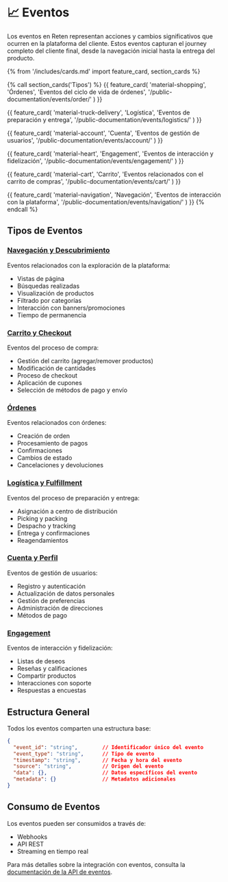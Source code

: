 # 📈 Eventos

Los eventos en Reten representan acciones y cambios significativos que ocurren en la plataforma del cliente. Estos eventos capturan el journey completo del cliente final, desde la navegación inicial hasta la entrega del producto.

{% from '/includes/cards.md' import feature_card, section_cards %}

{% call section_cards('Tipos') %}
{{ feature_card(
    'material-shopping',
    'Órdenes',
    'Eventos del ciclo de vida de órdenes',
    '/public-documentation/events/order/'
) }}

{{ feature_card(
    'material-truck-delivery',
    'Logística',
    'Eventos de preparación y entrega',
    '/public-documentation/events/logistics/'
) }}

{{ feature_card(
    'material-account',
    'Cuenta',
    'Eventos de gestión de usuarios',
    '/public-documentation/events/account/'
) }}

{{ feature_card(
    'material-heart',
    'Engagement',
    'Eventos de interacción y fidelización',
    '/public-documentation/events/engagement/'
) }}

{{ feature_card(
    'material-cart',
    'Carrito',
    'Eventos relacionados con el carrito de compras',
    '/public-documentation/events/cart/'
) }}

{{ feature_card(
    'material-navigation',
    'Navegación',
    'Eventos de interacción con la plataforma',
    '/public-documentation/events/navigation/'
) }}
{% endcall %}

## Tipos de Eventos

### [Navegación y Descubrimiento](./navigation/README.md)
Eventos relacionados con la exploración de la plataforma:

- Vistas de página
- Búsquedas realizadas
- Visualización de productos
- Filtrado por categorías
- Interacción con banners/promociones
- Tiempo de permanencia

### [Carrito y Checkout](./cart/README.md)
Eventos del proceso de compra:

- Gestión del carrito (agregar/remover productos)
- Modificación de cantidades
- Proceso de checkout
- Aplicación de cupones
- Selección de métodos de pago y envío

### [Órdenes](./order/README.md)
Eventos relacionados con órdenes:

- Creación de orden
- Procesamiento de pagos
- Confirmaciones
- Cambios de estado
- Cancelaciones y devoluciones

### [Logística y Fulfillment](./logistics/README.md)
Eventos del proceso de preparación y entrega:

- Asignación a centro de distribución
- Picking y packing
- Despacho y tracking
- Entrega y confirmaciones
- Reagendamientos

### [Cuenta y Perfil](./account/README.md)
Eventos de gestión de usuarios:

- Registro y autenticación
- Actualización de datos personales
- Gestión de preferencias
- Administración de direcciones
- Métodos de pago

### [Engagement](./engagement/README.md)
Eventos de interacción y fidelización:

- Listas de deseos
- Reseñas y calificaciones
- Compartir productos
- Interacciones con soporte
- Respuestas a encuestas

## Estructura General

Todos los eventos comparten una estructura base:

```json
{
  "event_id": "string",        // Identificador único del evento
  "event_type": "string",      // Tipo de evento
  "timestamp": "string",       // Fecha y hora del evento
  "source": "string",          // Origen del evento
  "data": {},                  // Datos específicos del evento
  "metadata": {}               // Metadatos adicionales
}
```

## Consumo de Eventos

Los eventos pueden ser consumidos a través de:
- Webhooks
- API REST
- Streaming en tiempo real

Para más detalles sobre la integración con eventos, consulta la [documentación de la API de eventos](../integration/events_api.md). 